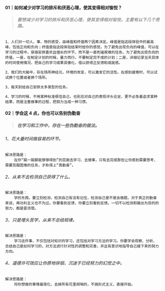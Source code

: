 #### 01｜如何减少对学习的排斥和厌恶心理，使其变得相对愉悦？

> ###### 要想减少对学习的排斥和厌恶心理，使其变得相对愉悦，主要有以下几个思路。

```
1、人们对一切人、事、物的感受，由峰值和终值两个因素决定。峰值是指这段体验中的最高峰，包括正向和负向；终值是指这段体验结束时给你的感觉。为了避免出现负向的峰值，可以在学习的过程中，穿插安排喜欢且擅长的环节，而不是一直死磕艰难的任务。为了避免出现负向的终值，一是，在制定计划的时候，量力而行，不要制定完不成的计划；二是，详细记录当天具体的时间使用情况，把自己的学习成果具像化，借以获得正反馈和成就感。

2、我们的大脑中，存在场所神经元，环境的改变，可以激发它的活性。在感到疲倦时，可以试试换个位置或者换个场所。

3、每天别给自己安排太多类型的任务。

4、学习的时候，不用某种标准框住自己，也别总对自己的表现评头论足，更不必急着追求某种结果，而是注重做事的过程，把努力当成一种习惯。
```



#### 02｜学会这 4 点，你也可以告别伪勤奋

> ##### 在学习和工作中，存在一些伪勤奋的做法。

###### 1、花大量时间做容易的环节。

```
解决思路是：
	在你“踮一踮脚能够够得到”的层面去学习、去做事，只有去完成那些让你感到需要思考、需要克服困难的任务，才称得上“真勤奋”。
```

###### 2、从来不去检测自己获得了什么。

```
解决思路是：
	学的东西，要立刻检测，检测自己有没有记住，检测自己是不是会做题。对于真正的勤奋来说，再功利主义也不为过。你要看到反馈，你要立刻看到反馈。一切不以检测和输出为目的的努力，都是耍流氓。
```

###### 3、只是埋头苦学，从来不总结规律。

```
解决思路是：
	学习这件事，不仅包括对知识的学习，还包括对学习方法的学习。你要学会观察、分析、总结自己是如何学习的，对方法进行针对性的调整和完善，并且有意识地指导自己接下来的努力方向。
```

###### 4、道德许可效应让你原地徘徊，沉迷于已经努力的幻觉之中。

```
解决思路是：
	将你想做的事情最简化，去掉所有花里胡哨的，不搞形式主义，直接开始。
```

